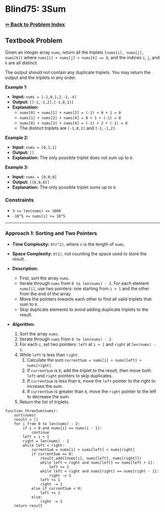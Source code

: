 # Blind75: 3Sum

### [⇦ Back to Problem Index](../../index.md)

## Textbook Problem

Given an integer array `nums`, return all the triplets `[nums[i], nums[j], nums[k]]` where `nums[i] + nums[j] + nums[k] == 0`, and the indices `i`, `j`, and `k` are all distinct.

The output should not contain any duplicate triplets. You may return the output and the triplets in any order.

**Example 1:**

-   **Input:** `nums = [-1,0,1,2,-1,-4]`
-   **Output:** `[[-1,-1,2],[-1,0,1]]`
-   **Explanation:**
    -   `nums[0] + nums[1] + nums[2] = (-1) + 0 + 1 = 0`
    -   `nums[1] + nums[2] + nums[4] = 0 + 1 + (-1) = 0`
    -   `nums[0] + nums[3] + nums[4] = (-1) + 2 + (-1) = 0`
    -   The distinct triplets are `[-1,0,1]` and `[-1,-1,2]`.

**Example 2:**

-   **Input:** `nums = [0,1,1]`
-   **Output:** `[]`
-   **Explanation:** The only possible triplet does not sum up to `0`.

**Example 3:**

-   **Input:** `nums = [0,0,0]`
-   **Output:** `[[0,0,0]]`
-   **Explanation:** The only possible triplet sums up to `0`.

### Constraints

-   `3 <= len(nums) <= 1000`
-   `-10^5 <= nums[i] <= 10^5`

---

### Approach 1: Sorting and Two Pointers

-   **Time Complexity:** `O(n^2)`, where `n` is the length of `nums`.
-   **Space Complexity:** `O(1)`, not counting the space used to store the result.
-   **Description:**

    -   First, sort the array `nums`.
    -   Iterate through `nums` from `0 to len(nums) - 2`. For each element `nums[i]`, use two pointers: one starting from `i + 1` and the other from the end of the array.
    -   Move the pointers towards each other to find all valid triplets that sum to `0`.
    -   Skip duplicate elements to avoid adding duplicate triplets to the result.

-   **Algorithm:**

    1. Sort the array `nums`.
    2. Iterate through `nums` from `0 to len(nums) - 2`.
    3. For each `i`, set two pointers: `left` at `i + 1` and `right` at `len(nums) - 1`.
    4. While `left` is less than `right`:
        1. Calculate the sum `currentSum = nums[i] + nums[left] + nums[right]`.
        2. If `currentSum` is `0`, add the triplet to the result, then move both `left` and `right` pointers to skip duplicates.
        3. If `currentSum` is less than `0`, move the `left` pointer to the right to increase the sum.
        4. If `currentSum` is greater than `0`, move the `right` pointer to the left to decrease the sum.
    5. Return the list of triplets.

```pseudo
function threeSum(nums):
	sort(nums)
	result = []
	for i from 0 to len(nums) - 2:
		if i > 0 and nums[i] == nums[i - 1]:
			continue
		left = i + 1
		right = len(nums) - 1
		while left < right:
			currentSum = nums[i] + nums[left] + nums[right]
			if currentSum == 0:
				result.add([nums[i], nums[left], nums[right]])
				while left < right and nums[left] == nums[left + 1]:
					left += 1
				while left < right and nums[right] == nums[right - 1]:
					right -= 1
				left += 1
				right -= 1
			else if currentSum < 0:
				left += 1
			else:
				right -= 1
	return result
```
